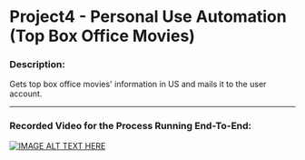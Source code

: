 # Project4 - Personal Use Automation (Top Box Office Movies)


### Description:

Gets top box office movies' information in US and mails it to the user account.


___________________________________________________________________________________________


### Recorded Video for the Process Running End-To-End:

[![IMAGE ALT TEXT HERE](https://img.youtube.com/vi/DCeDaO9o9LI/0.jpg)](https://www.youtube.com/watch?v=DCeDaO9o9LI)
